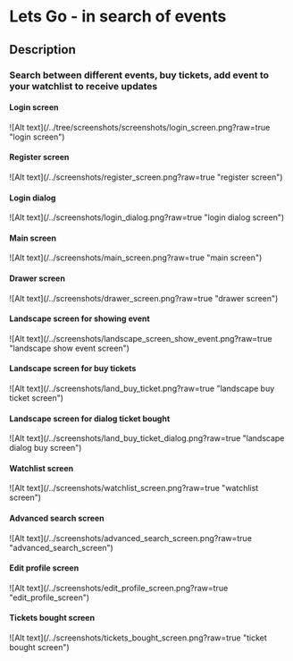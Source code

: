 # Lets Go - in search of events

<h2>Description</h2>
<h3>
	Search between different events, buy tickets, add event to your watchlist to receive updates
</h3>

<h4>
	Login screen
</h4>
	![Alt text](/../tree/screenshots/screenshots/login_screen.png?raw=true "login screen")
<h4>
	Register screen
</h4>
	![Alt text](/../screenshots/register_screen.png?raw=true "register screen")
<h4>
	Login dialog
</h4>
	![Alt text](/../screenshots/login_dialog.png?raw=true "login dialog screen")
<h4>
	Main screen
</h4>
	![Alt text](/../screenshots/main_screen.png?raw=true "main screen")
<h4>
	Drawer screen
</h4>
	![Alt text](/../screenshots/drawer_screen.png?raw=true "drawer screen")
<h4>
	Landscape screen for showing event
</h4>
	![Alt text](/../screenshots/landscape_screen_show_event.png?raw=true "landscape show event screen")
<h4>
	Landscape screen for buy tickets
</h4>
	![Alt text](/../screenshots/land_buy_ticket.png?raw=true "landscape buy ticket screen")
<h4>
	Landscape screen for dialog ticket bought
</h4>
	![Alt text](/../screenshots/land_buy_ticket_dialog.png?raw=true "landscape dialog buy screen")
<h4>
	Watchlist screen
</h4>
	![Alt text](/../screenshots/watchlist_screen.png?raw=true "watchlist screen")
<h4>
	Advanced search screen
</h4>
	![Alt text](/../screenshots/advanced_search_screen.png?raw=true "advanced_search_screen")
<h4>
	Edit profile screen
</h4>
	![Alt text](/../screenshots/edit_profile_screen.png?raw=true "edit_profile_screen")
<h4>
	Tickets bought screen
</h4>
	![Alt text](/../screenshots/tickets_bought_screen.png?raw=true "ticket bought screen")